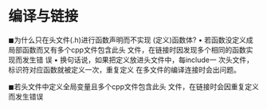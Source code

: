 # 编译与链接

◼为什么只在头文件(.h)进行函数声明而不实现 (定义)函数体?
• 若函数没定义成局部函数而又有多个cpp文件包含此头 文件，在链接时因发现多个相同的函数实现而发生错 误
• 换句话说，如果把定义放进头文件中，每include一 次头文件，标识符对应函数就被定义一次，重复定义 在多文件的编译连接时会出问题。

◼若头文件中定义全局变量且多个cpp文件包含此头 文件，在链接时会因重复定义而发生错误
